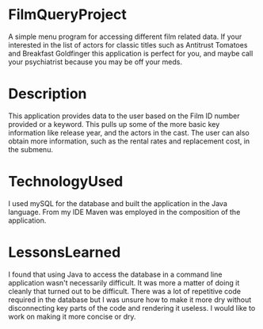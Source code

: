 # FilmQueryProject
A simple menu program for accessing different film related data. If your interested in the list of actors for classic titles such as Antitrust Tomatoes and Breakfast Goldfinger this application is perfect for you, and maybe call your psychiatrist because you may be off your meds.

# Description
This application provides data to the user based on the Film ID number provided or a keyword. This pulls up some of the more basic key information like release year, and the actors in the cast. The user can also obtain more information, such as the rental rates and replacement cost, in the submenu.

# TechnologyUsed
I used mySQL for the database and built the application in the Java language. From my IDE Maven was employed in the composition of the application.

# LessonsLearned
I found that using Java to access the database in a command line application wasn't necessarily difficult. It was more a matter of doing it cleanly that turned out to be difficult. There was a lot of repetitive code required in the database but I was unsure how to make it more dry without disconnecting key parts of the code and rendering it useless. I would like to work on making it more concise or dry.
